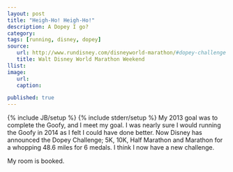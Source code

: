 ```yaml
---
layout: post
title: "Heigh-Ho! Heigh-Ho!"
description: A Dopey I go?
category:
tags: [running, disney, dopey]
source:
   url: http://www.rundisney.com/disneyworld-marathon/#dopey-challenge
   title: Walt Disney World Marathon Weekend
llist:
image:
   url:
   caption:

published: true
---
```


{% include JB/setup %}
{% include stderr/setup %}
My 2013 goal was to complete the Goofy, and I meet my goal. I was nearly sure I would running the Goofy in 2014 as I felt I could have done better. Now Disney has announced the Dopey Challenge; 5K, 10K, Half Marathon and Marathon for a whopping 48.6 miles for 6 medals. I think I now have a new challenge.

My room is booked.